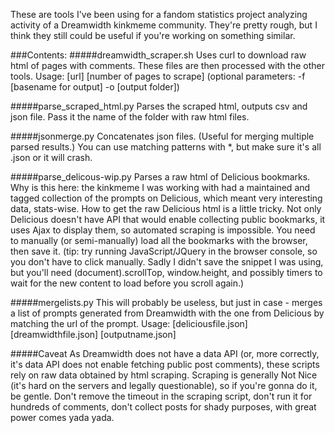 These are tools I've been using for a fandom statistics project analyzing activity of a Dreamwidth kinkmeme community. They're pretty rough, but I think they still could be useful if you're working on something similar.

###Contents:
#####dreamwidth_scraper.sh
Uses curl to download raw html of pages with comments. These files are then processed with the other tools. Usage: [url] [number of pages to scrape] (optional parameters: -f [basename for output] -o [output folder])

#####parse_scraped_html.py
Parses the scraped html, outputs csv and json file. Pass it the name of the folder with raw html files.

#####jsonmerge.py
Concatenates json files. (Useful for merging multiple parsed results.) You can use matching patterns with *, but make sure it's all .json or it will crash.

#####parse_delicous-wip.py
Parses a raw html of Delicious bookmarks. Why is this here: the kinkmeme I was working with had a maintained and tagged collection of the prompts on Delicious, which meant very interesting data, stats-wise. How to get the raw Delicious html is a little tricky. Not only Delicious doesn't have API that would enable collecting public bookmarks, it uses Ajax to display them, so automated scraping is impossible. You need to manually (or semi-manually) load all the bookmarks with the browser, then save it. (tip: try running JavaScript/JQuery in the browser console, so you don't have to click manually. Sadly I didn't save the snippet I was using, but you'll need (document).scrollTop, window.height, and possibly timers to wait for the new content to load before you scroll again.)

#####mergelists.py
This will probably be useless, but just in case - merges a list of prompts generated from Dreamwidth with the one from Delicious by matching the url of the prompt. Usage: [deliciousfile.json] [dreamwidthfile.json] [outputname.json]

#####Caveat
As Dreamwidth does not have a data API (or, more correctly, it's data API does not enable fetching public post comments), these scripts rely on raw data obtained by html scraping. Scraping is generally Not Nice (it's hard on the servers and legally questionable), so if you're gonna do it, be gentle. Don't remove the timeout in the scraping script, don't run it for hundreds of comments, don't collect posts for shady purposes, with great power comes yada yada.













